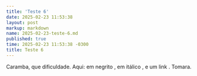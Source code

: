```yaml
---
title: 'Teste 6'
date: 2025-02-23 11:53:38
layout: post
markup: markdown
name: 2025-02-23-teste-6.md
published: true
time: 2025-02-23 11:53:38 -0300
title: Teste 6
---
```

Caramba, que dificuldade. Aqui: em negrito , em itálico , e um link . Tomara.